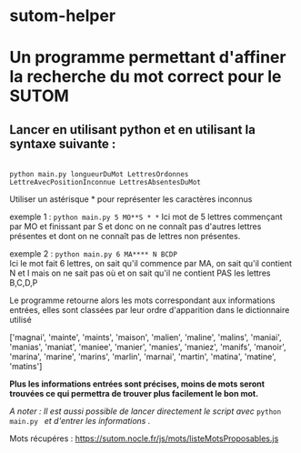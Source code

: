 # sutom-helper
<h1>Un programme permettant d'affiner la recherche du mot correct pour le SUTOM</h1>

<h2>Lancer en utilisant python et en utilisant la syntaxe suivante : </h2></br>
<code>python main.py longueurDuMot LettresOrdonnes LettreAvecPositionInconnue LettresAbsentesDuMot</code><br>

Utiliser un astérisque *  pour représenter les caractères inconnus<br>

exemple 1 : <code>python main.py 5 MO**S * *</code>
Ici mot de 5 lettres commençant par MO et finissant par S et donc on ne connaît pas d'autres lettres présentes et dont on ne connaît pas de lettres non présentes.<br>

exemple 2 : <code>python main.py 6 MA**** N BCDP</code></br>
Ici le mot fait 6 lettres, on sait qu'il commence par MA, on sait qu'il contient N et I mais on ne sait pas où et on sait qu'il ne contient PAS les lettres B,C,D,P<br>

Le programme retourne alors les mots correspondant aux informations entrées, elles sont classées par leur ordre d'apparition dans le dictionnaire utilisé</br>

['magnai', 'mainte', 'maints', 'maison', 'malien', 'maline', 'malins', 'maniai', 'manias', 'maniat', 'maniee', 'manier', 'manies', 'maniez', 'manifs', 'manoir', 'marina', 'marine', 'marins', 'marlin', 'marnai', 'martin', 'matina', 'matine', 'matins']<br>

<strong>Plus les informations entrées sont précises, moins de mots seront trouvées ce qui permettra de trouver plus facilement le bon mot.</strong>

<i>A noter : Il est aussi possible de lancer directement le script avec</i> <code>python main.py </code><i> et d'entrer les informations .</i>

Mots récupéres : https://sutom.nocle.fr/js/mots/listeMotsProposables.js
